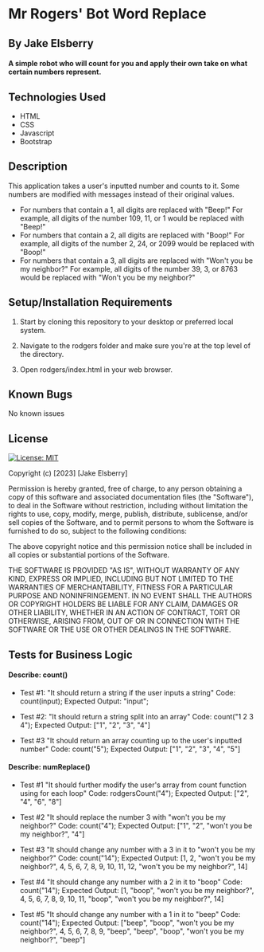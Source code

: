# Mr Rogers' Bot Word Replace

## By Jake Elsberry

#### A simple robot who will count for you and apply their own take on what certain numbers represent.

## Technologies Used
* HTML
* CSS
* Javascript
* Bootstrap

## Description

This application takes a user's inputted number and counts to it. Some numbers are modified with messages instead of their original values. 

* For numbers that contain a 1, all digits are replaced with "Beep!"
For example, all digits of the number 109, 11, or 1 would be replaced with "Beep!"
* For numbers that contain a 2, all digits are replaced with "Boop!"
For example, all digits of the number 2, 24, or 2099 would be replaced with "Boop!"
* For numbers that contain a 3, all digits are replaced with "Won't you be my neighbor?"
For example, all digits of the number 39, 3, or 8763 would be replaced with "Won't you be my neighbor?"
## Setup/Installation Requirements
1. Start by cloning this repository to your desktop or preferred local system. 

2. Navigate to the rodgers folder and make sure you're at the top level of the directory.

3. Open rodgers/index.html in your web browser.

## Known Bugs
No known issues

## License
[![License: MIT](https://img.shields.io/badge/License-MIT-yellow.svg)](https://opensource.org/licenses/MIT)

Copyright (c) [2023] [Jake Elsberry]

Permission is hereby granted, free of charge, to any person obtaining a copy
of this software and associated documentation files (the "Software"), to deal
in the Software without restriction, including without limitation the rights
to use, copy, modify, merge, publish, distribute, sublicense, and/or sell
copies of the Software, and to permit persons to whom the Software is
furnished to do so, subject to the following conditions:

The above copyright notice and this permission notice shall be included in all
copies or substantial portions of the Software.

THE SOFTWARE IS PROVIDED "AS IS", WITHOUT WARRANTY OF ANY KIND, EXPRESS OR
IMPLIED, INCLUDING BUT NOT LIMITED TO THE WARRANTIES OF MERCHANTABILITY,
FITNESS FOR A PARTICULAR PURPOSE AND NONINFRINGEMENT. IN NO EVENT SHALL THE
AUTHORS OR COPYRIGHT HOLDERS BE LIABLE FOR ANY CLAIM, DAMAGES OR OTHER
LIABILITY, WHETHER IN AN ACTION OF CONTRACT, TORT OR OTHERWISE, ARISING FROM,
OUT OF OR IN CONNECTION WITH THE SOFTWARE OR THE USE OR OTHER DEALINGS IN THE
SOFTWARE.

## Tests for Business Logic

#### Describe: count()

* Test #1: "It should return a string if the user inputs a string"
Code: count(input);
Expected Output: "input";

* Test #2: "It should return a string split into an array"
Code: count("1 2 3 4");
Expected Output: ["1", "2", "3", "4"]

* Test #3 "It should return an array counting up to the user's inputted number"
Code: count("5");
Expected Output: ["1", "2", "3", "4", "5"]


#### Describe: numReplace() 

* Test #1 "It should further modify the user's array from count function using for each loop"
Code: rodgersCount("4");
Expected Output: ["2", "4", "6", "8"]

* Test #2 "It should replace the number 3 with "won't you be my neighbor?"
Code: count("4");
Expected Output: ["1", "2", "won't you be my neighbor?", "4"]

* Test #3 "It should change any number with a 3 in it to "won't you be my neighbor?"
Code: count("14");
Expected Output: [1, 2, "won't you be my neighbor?", 4, 5, 6, 7, 8, 9, 10, 11, 12, "won't you be my neighbor?", 14]

* Test #4 "It should change any number with a 2 in it to "boop"
Code: count("14");
Expected Output: [1, "boop", "won't you be my neighbor?", 4, 5, 6, 7, 8, 9, 10, 11, "boop", "won't you be my neighbor?", 14]

* Test #5 "It should change any number with a 1 in it to "beep"
Code: count("14");
Expected Output: ["beep", "boop", "won't you be my neighbor?", 4, 5, 6, 7, 8, 9, "beep", "beep", "boop", "won't you be my neighbor?", "beep"]
